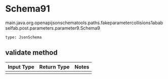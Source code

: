 # Schema91
main.java.org.openapijsonschematools.paths.fakeparametercollisions1ababselfab.post.parameters.parameter9.Schema9
```
type: JsonSchema
```

## validate method
Input Type | Return Type | Notes
------------ | ------------- | -------------
 |  |
